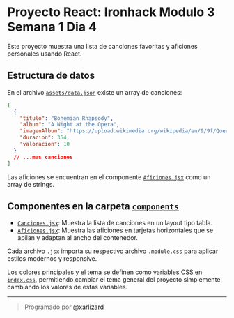 # Proyecto React: Ironhack Modulo 3 Semana 1 Dia 4

Este proyecto muestra una lista de canciones favoritas y aficiones personales usando React.

## Estructura de datos

En el archivo [`assets/data.json`](./src/assets/data.json) existe un array de canciones:

```json
[
  {
    "titulo": "Bohemian Rhapsody",
    "album": "A Night at the Opera",
    "imagenAlbum": "https://upload.wikimedia.org/wikipedia/en/9/9f/Queen_A_Night_At_The_Opera.png",
    "duracion": 354,
    "valoracion": 10
  }
  // ...mas canciones
]
```

Las aficiones se encuentran en el componente [`Aficiones.jsx`](./src/components/Aficiones.jsx) como un array de strings.

## Componentes en la carpeta [`components`](./src/components/)

- [`Canciones.jsx`](./src/components/Canciones.jsx): Muestra la lista de canciones en un layout tipo tabla.
- [`Aficiones.jsx`](./src/components/Aficiones.jsx): Muestra las aficiones en tarjetas horizontales que se apilan y adaptan al ancho del contenedor.

Cada archivo `.jsx` importa su respectivo archivo `.module.css` para aplicar estilos modernos y responsive.

Los colores principales y el tema se definen como variables CSS en [`index.css`](./src/index.css), permitiendo cambiar el tema general del proyecto simplemente cambiando los valores de estas variables.

---

> Programado por [@xarlizard](https://github.com/xarlizard)
